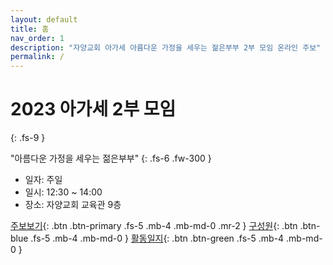 ```yaml
---
layout: default
title: 홈
nav_order: 1 
description: "자양교회 아가세 아름다운 가정을 세우는 젊은부부 2부 모임 온라인 주보"
permalink: /
---
```


# 2023 아가세 2부 모임
{: .fs-9 }

"아름다운 가정을 세우는 젊은부부"
{: .fs-6 .fw-300 }

- 일자: 주일
- 일시: 12:30 ~ 14:00
- 장소: 자양교회 교육관 9층

[주보보기](last){: .btn .btn-primary .fs-5 .mb-4 .mb-md-0 .mr-2 }
[구성원](people){: .btn .btn-blue .fs-5 .mb-4 .mb-md-0 }
[활동일지](activity){: .btn .btn-green .fs-5 .mb-4 .mb-md-0 }
